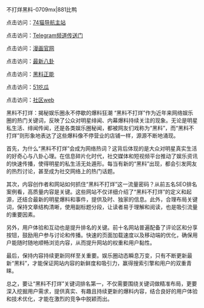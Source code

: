 不打烊黑料-0709mx|881比鸭

点击访问：<a href="https://74mao.com/">74猫导航主站</a>

点击访问：<a href="https://74mao.com/">Telegram频道传送门</a>

点击访问：<a href="https://heiliaotlyq53.pages.dev">漫画官网</a>

点击访问：<a href="https://heiliao3gvg9x.pages.dev">最新八卦</a>

点击访问：<a href="https://heiliaoxfe5rb.pages.dev">黑料正能</a>

点击访问：<a href="https://heiliaoubleqx.pages.dev">51吃瓜</a>

点击访问：<a href="https://heiliao5s28gk.pages.dev ">社区web</a>

黑料不打烊：揭秘娱乐圈永不停歇的爆料狂潮
“黑料不打烊”作为近年来网络娱乐圈的热门关键词，反映了公众对明星绯闻、内幕爆料持续关注的现象。无论是明星私生活、绯闻传闻，还是各类娱乐圈秘闻，都被网友们戏称为“黑料”，而“黑料不打烊”则形象地表达了这些爆料像不停营业的店铺一样，源源不断地涌现。

首先，为什么“黑料不打烊”会成为网络热词？这背后体现的是大众对明星真实生活的好奇心与八卦心理。在信息碎片化时代，社交媒体和短视频平台推动了娱乐资讯的快速传播，使得明星的私生活无处遁形。每当有新的“黑料”出现，都会引发网友的热烈讨论，甚至成为社交网络上的热门话题。

其次，内容创作者和网站如何抓住“黑料不打烊”这一流量密码？从前五名SEO排名案例看，高质量内容是关键。这些网站不仅详细介绍了“黑料不打烊”的定义和起源，还结合最新的明星爆料和事件，提供及时、独家的信息。此外，合理布局关键词，保持文章结构清晰，使用副标题分段，让读者易于理解和阅读，也是吸引流量的重要因素。

另外，用户体验和互动也是提升排名的关键。前十名网站普遍配备了评论区和分享按钮，鼓励用户参与讨论和传播。快速的页面加载速度以及移动端的优化，确保用户能随时随地顺畅浏览内容，从而提升网站的权重和用户黏性。

最后，保持内容持续更新同样至关重要。娱乐圈动态瞬息万变，只有不断更新最新“黑料”，才能保证网站内容的新鲜度和吸引力，赢得搜索引擎和用户的双重青睐。

总之，要让“黑料不打烊”关键词排名第一，不仅需要围绕关键词做精准布局，更要深入挖掘用户需求，提供真实、有趣且持续更新的爆料内容，结合良好的用户体验和技术优化，才能在激烈的竞争中脱颖而出。
